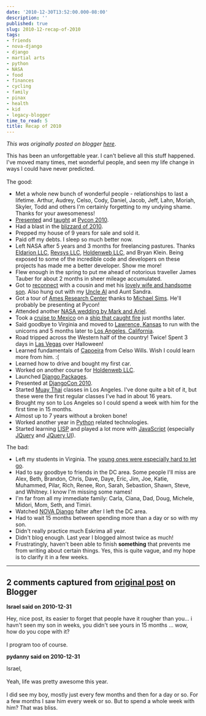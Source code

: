 ```yaml
---
date: '2010-12-30T13:52:00.000-08:00'
description: ''
published: true
slug: 2010-12-recap-of-2010
tags:
- friends
- nova-django
- django
- martial arts
- python
- NASA
- food
- finances
- cycling
- family
- pinax
- health
- kid
- legacy-blogger
time_to_read: 5
title: Recap of 2010
---
```


*This was originally posted on blogger [here](https://pydanny.blogspot.com/2010/12/recap-of-2010.html)*.

This has been an unforgettable year. I can't believe all this stuff happened. I've moved many times, met wonderful people, and seen my life change in ways I could have never predicted.<br /><br />The good:<br /><ul><li>Met a whole new bunch of wonderful people - relationships to last a lifetime. Arthur, Audrey, Celso,&nbsp;Cody, Daniel, Jacob, Jeff, Lahn, Moriah, Skyler, Todd and others I'm certainly forgetting to my undying shame. Thanks for your awesomeness!</li><li><a href="http://us.pycon.org/2010/conference/schedule/event/15/">Presented</a> and <a href="http://us.pycon.org/2010/tutorials/greenfeld_pinax/">taught</a> at <a href="http://us.pycon.org/2010/">Pycon 2010</a>.</li><li>Had a blast in the <a href="http://www.flickr.com/photos/pydanny/tags/dcsnow2010/">blizzard of 2010</a>.</li><li>Prepped my house of 9 years for sale and sold it.</li><li>Paid off my debts. I sleep so much better now.</li><li>Left NASA after 5 years and 3 months for freelancing pastures. Thanks <a href="http://eldarion.com/">Eldarion LLC</a>, <a href="http://www.revsys.com/">Revsys LLC</a>, <a href="http://holdenweb.com/">Holdenweb LLC</a>, and Bryan Klein. Being exposed to some of the incredible code and developers on these projects has made me a better developer. Show me more!</li><li>Flew enough in the spring to put me ahead of notorious traveller James Tauber for about 2 months in sheer mileage accumulated.</li><li>Got to <a href="http://www.flickr.com/photos/pydanny/4441466409/in/set-72157623641835532/">reconnect</a>&nbsp;with&nbsp;a cousin and met his <a href="http://www.flickr.com/photos/pydanny/4548945816/in/set-72157623923236848/">lovely wife and handsome son</a>. Also hung out with my <a href="http://www.flickr.com/photos/pydanny/4641382158/">Uncle Al</a> and Aunt Sandra.</li><li>Got a tour of <a href="http://www.flickr.com/photos/pydanny/4548946090/in/set-72157623923236848/">Ames Research Center</a> thanks to <a href="http://www.flickr.com/photos/pydanny/4548310913/in/set-72157623923236848/">Michael Sims</a>. He'll probably be presenting at Pycon!</li><li>Attended another <a href="http://www.flickr.com/photos/pydanny/4548945328/in/set-72157623923236848/">NASA wedding by Mark and Ariel</a>.</li><li>Took a <a href="http://www.flickr.com/photos/pydanny/sets/72157624048647087/">cruise to Mexico</a> on a <a href="http://en.wikipedia.org/wiki/Carnival_Splendor">ship that caught fire</a> just months later.</li><li>Said goodbye to Virginia and moved to <a href="http://en.wikipedia.org/wiki/Lawrence,_Kansas">Lawrence, Kansas</a>&nbsp;to run with the unicorns and 5 months later to <a href="http://en.wikipedia.org/wiki/Los_Angeles,_California">Los Angeles, California</a>.</li><li>Road tripped across the Western half of the country! Twice! Spent 3 days in <a href="http://en.wikipedia.org/wiki/Las_Vegas,_Nevada">Las Vegas</a> over Halloween!</li><li>Learned fundamentals of <a href="http://en.wikipedia.org/wiki/Capoeira">Capoeira</a> from Celso Wills. Wish I could learn more from him. :(</li><li>Learned how to drive and bought my first car.</li><li>Worked on another course for&nbsp;<a href="http://holdenweb.com/">Holdenweb LLC</a>.</li><li>Launched <a href="http://djangopackages.com/">Django Packages</a>.</li><li>Presented at <a href="http://djangocon.us/schedule/sessions/20/">DjangoCon 2010</a>.</li><li>Started <a href="http://en.wikipedia.org/wiki/Muay_Thai">Muay Thai</a> classes in Los Angeles. I've done quite a bit of it, but these were the first regular classes I've had in about 16 years.</li><li>Brought my son to Los Angeles so I could spend a week with him for the first time in 15 months.</li><li>Almost up to 7 years without a broken bone!</li><li>Worked another year in <a href="http://python.org/">Python</a> related technologies.</li><li>Started learning <a href="http://landoflisp.com/">LISP</a> and played a lot more with <a href="http://en.wikipedia.org/wiki/JavaScript">JavaScript</a> (especially <a href="http://jquery.com/">JQuery</a> and <a href="http://jqueryui.com/">JQuery UI</a>).</li></ul>The bad:<br /><ul><li>Left my students in Virginia. The <a href="http://www.flickr.com/photos/pydanny/4600104174/in/set-72157624043210674/">young ones were especially hard to let go</a>.</li><li>Had to say goodbye to friends in the DC area. Some people I'll miss are Alex, Beth, Brandon, Chris, Dave, Daye, Eric, Jim, Joe, Katie, Muhammed, Pilar, Rich, Renee, Ron, Sarah, Sebastion, Shawn, Steve, and Whitney. I know I'm missing some names!</li><li>I'm far from all my immediate family: Carla, Ciana, Dad, Doug, Michele, Midori, Mom, Seth, and Timiri.</li><li>Watched <a href="http://www.meetup.com/nova-django">NOVA Django</a> falter after I left the DC area.&nbsp;</li><li>Had to wait 15 months between spending more than a day or so with my son.</li><li>Didn't really practice much Eskrima all year.</li><li>Didn't blog enough. Last year I blogged almost twice as much!</li><li>Frustratingly, haven't been able to finish <b>something</b> that prevents me from writing about certain things. Yes, this is quite vague, and my hope is to clarify it in a few weeks.</li></ul>

---

## 2 comments captured from [original post](https://pydanny.blogspot.com/2010/12/recap-of-2010.html) on Blogger

**Israel said on 2010-12-31**

Hey, nice post, its easier to forget that people have it rougher than you... i havn't seen my son in weeks, you didn't see yours in 15 months ... wow, how do you cope with it?<br /><br />I program too of course.

**pydanny said on 2010-12-31**

Israel,<br /><br />Yeah, life was pretty awesome this year.<br /><br />I did see my boy, mostly just every few months and then for a day or so. For a few months I saw him every week or so. But to spend a whole week with him? That was bliss.

